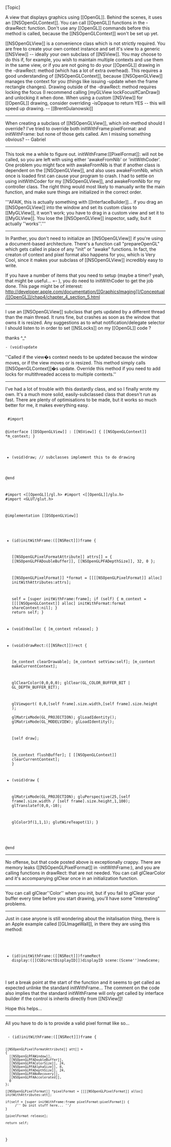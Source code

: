

[Topic]

A view that displays graphics using [[OpenGL]]. Behind the scenes, it uses an [[NSOpenGLContext]]. You can call [[OpenGL]] functions in the -drawRect: function. Don't use any [[OpenGL]] commands before this method is called, because the [[NSOpenGLContext]] won't be set up yet.

[[NSOpenGLView]] is a convenience class which is not strictly required. You are free to create your own context instance and set it's view to a generic [[NSView]] -- ideally your own subclass of [[NSView]]. You may choose to do this if, for example, you wish to maintain multiple contexts and use them in the same view, or if you are not going to do your [[OpenGL]] drawing in the -drawRect: method (which has a lot of extra overhead). This requires a good understanding of [[NSOpenGLContext]], because [[NSOpenGLView]] manages the context for you (things like issuing -update when the frame rectangle changes). Drawing outside of the -drawRect: method requires locking the focus (I recommend calling [myGLView lockFocusIfCanDraw]) and unlocking it when done. When using a custom [[NSView]] for [[OpenGL]] drawing, consider overriding -isOpaque to return YES -- this will speed up drawing. -- [[BrentGulanowski]]

----

When creating a subclass of [[NSOpenGLView]], which init-method should I override? I've tried to override both initWithFrame:pixelFormat: and initWithFrame: but none of those gets called. Am I missing something obvious? -- Gabriel

----

This took me a while to figure out. initWithFrame:[[PixelFormat]]: will not be called, so you are left with using either 'awakeFromNib' or  'initWithCoder'. One problem you might face with awakeFromNib is that if another class is dependent on the [[NSOpenGLView]], and also uses awakeFromNib, which once is loaded first can cause your program to crash. I had to settle on using initWithCoder for my [[NSOpenGLView]], and awakeFromNib for my controller class. The right thing would most likely to manually write the main function, and make sure things are initialized in the correct order.

'''AFAIK, this is actually something with [[InterfaceBuilder]]... if you drag an [[NSOpenGLView]] into the window and set its custom class to [[MyGLView]], it won't work; you have to drag in a custom view and set it to [[MyGLView]]. You lose the [[NSOpenGLView]] inspector, sadly, but it actually ''works''.'''

----

In Panther, you don't need to initialize an [[NSOpenGLView]] if you're using a document-based architecture. There's a function call "prepareOpenGL" which gets called in place of any "init" or "awake" functions. In fact, the creaton of context and pixel format also happens for you, which is Very Cool, since it makes your subclass of [[NSOpenGLView]] incredibly easy to write.

If you have a number of items that you need to setup (maybe a timer? yeah, that might be useful... =- ), you do need to initWithCoder to get the job done. This page might be of interest: http://developer.apple.com/documentation/[[GraphicsImaging]]/Conceptual/[[OpenGL]]/chap4/chapter_4_section_5.html

----

I use an [[NSOpenGLView]] subclass that gets updated by a different thread than the main thread.
It runs fine, but crashes as soon as the window that owns it is resized.
Any suggestions as to what notification/delegate selector I should listen to in order to set
[[NSLocks]] on my [[OpenGL]] code ?

thanks ^_^

<code>- (void)update</code>

''Called if the view�s context needs to be updated because the window moves, or if the view moves or is resized. This method simply calls [[NSOpenGLContext]]�s update. Override this method if you need to add locks for multithreaded access to multiple contexts.''

----

I've had a lot of trouble with this dastardly class, and so I finally wrote my own.  It's a much more solid, easily-subclassed class that doesn't run as fast.  There are plenty of optimisations to be made, but it works so much better for me, it makes everything easy.

<code>
 #import <Cocoa/Cocoa.h>
   
 @interface [[DSOpenGLView]] : [[NSView]] {
    [[NSOpenGLContext]] *m_context;
 }
 
 - (void)draw; // subclasses implement this to do drawing
  
 @end

 #import <[[OpenGL]]/gl.h>
 #import <[[OpenGL]]/glu.h>
 #import <GLUT/glut.h>
 
 @implementation [[DSOpenGLView]]
 
 - (id)initWithFrame:([[NSRect]])frame {
 
   [[NSOpenGLPixelFormatAttribute]] attrs[] = {
      [[NSOpenGLPFADoubleBuffer]],
      [[NSOpenGLPFADepthSize]], 32,
      0
    };
 
    [[NSOpenGLPixelFormat]] *format = [[[[NSOpenGLPixelFormat]] alloc] initWithAttributes:attrs];
 
    self = [super initWithFrame:frame];
    if (self) {
       m_context = [[[[NSOpenGLContext]] alloc] initWithFormat:format shareContext:nil];
    }
    return self;
 }
 
 - (void)dealloc {
    [m_context release];
 }
 
 - (void)drawRect:([[NSRect]])rect {
 
    [m_context clearDrawable];
    [m_context setView:self];
    [m_context makeCurrentContext];
 
    glClearColor(0,0,0,0);
    glClear(GL_COLOR_BUFFER_BIT | GL_DEPTH_BUFFER_BIT);
 
    glViewport( 0,0,[self frame].size.width,[self frame].size.height );  
    glMatrixMode(GL_PROJECTION);   glLoadIdentity();
    glMatrixMode(GL_MODELVIEW);    glLoadIdentity();
    
    [self draw];
 
    [m_context flushBuffer];
    [ [[NSOpenGLContext]] clearCurrentContext];
 }
 
 - (void)draw {
 
    glMatrixMode(GL_PROJECTION);
    gluPerspective(25,[self frame].size.width / [self frame].size.height,1,100);
    glTranslatef(0,0,-10);
  
    glColor3f(1,1,1);
    glutWireTeapot(1);
 }
 
 @end
</code>

----

No offense, but that code posted above is exceptionally crappy. There are memory leaks ([[NSOpenGLPixelFormat]] in -initWithFrame:), and you are calling functions in drawRect: that are not needed. You can call glClearColor and it's accompanying glClear once in an initialization function.

----
You can call glClear''Color'' when you init, but if you fail to glClear your buffer every time before you start drawing, you'll have some "interesting" problems.

----
Just in case anyone is still wondering about the initalisation thing, there is an Apple example called [[GLImageWall]], in there they are using this method:

<code>

 - (id)initWithFrame:([[NSRect]])frameRect display:([[CGDirectDisplayID]])displayID scene:(Scene'')newScene;

</code>

I set a break point at the start of the function and it seems to get called as expected unlinke the standard initWithFrame... The comment on the code also implies that the standard initWithFrame will only get called by interface builder if the control is inherits directly from [[NSView]]!

Hope this helps...

----
All you have to do is to provide a valid pixel format like so...

<code>
 - (id)initWithFrame:([[NSRect]])frame {
 
    [[NSOpenGLPixelFormatAttribute]] att[] = 
    {
      [[NSOpenGLPFAWindow]],
      [[NSOpenGLPFADoubleBuffer]],
      [[NSOpenGLPFAColorSize]], 24,
      [[NSOpenGLPFAAlphaSize]], 8,
      [[NSOpenGLPFADepthSize]], 24,
      [[NSOpenGLPFANoRecovery]],
      [[NSOpenGLPFAAccelerated]],
      0
    };
 
    [[NSOpenGLPixelFormat]] *pixelFormat = [[[[NSOpenGLPixelFormat]] alloc] initWithAttributes:att]; 
 
    if(self = [super initWithFrame:frame pixelFormat:pixelFormat]) {
         /'' Do init stuff here... ''/
    }
 
    [pixelFormat release];
 
    return self;
 }
</code>